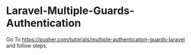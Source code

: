 # Laravel-Multiple-Guards-Authentication

Go To https://pusher.com/tutorials/multiple-authentication-guards-laravel and follow steps.
